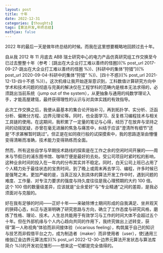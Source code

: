 ```yaml
---
layout: post
title: 十年
date: 2022-12-31
categories: [thoughts]
tags: [算法开发,年终总结]
mathjax: false
---
```


2022 年的最后一天是做年终总结的时候。而我在这里想要概略地回顾过去十年。

自从我 2012 年 11 月底去 ABB 瑞士研究中心的电力产品仿真研究组工作交换至今已过去整整十年（参考：[跳出在大企业打工难以善终的怪圈]({% post_url 2017-09-27-跳出在大企业打工难以善终的怪圈 %})、[科研中的集体“狩猎”]({% post_url 2020-09-04-科研中的集体“狩猎” %})、[四十不惑]({% post_url 2021-12-13-四十不惑 %})）。这次机缘让我开始逐渐意识到，工科数值计算研究方向中学术和技术问题的彻底与完美的解决仅在工程学科的范畴内是根本无法求得的，必须跳出当前系统（jump out of the system），从更抽象与通用的纯数学理论入手，才能高屋建瓴，最终获得理性的认识与对具体实践的有效指导。

此次工作交换之后，我便从最基本的集合论开始补习，再到拓扑学、实分析、泛函分析、偏微分方程、边界元理论等。同时，也全面学习、反复练习编程技术与相关工具链的使用。在这期间，我积累了一定量的笔记与心得，经历了在放弃与坚持之间的动摇犹疑，亦曾在毫无进展的焦急与痛苦中，纠结于应该“澄清所有细节”还是“不求甚解暂时跳过”。但正是在如同夜行般的试探摸索中，我的思路逐渐由懵懂变得清晰而准确，技术能力变得熟练而全面。

然而，所有这些自学与早期技术路线的探索是在工作之余的空闲时间开展的——周末与节假日的浦东图书馆、咖啡厅便是最好的去处。受公司项目时紧时松的影响，这种业余时间的投入在一年内的分布其实并不稳定。同时，白天公司上班已占用了个人精力处于最佳状态的宝贵时间，到了晚上或周末再去学习、编程，许多时候已是强弩之末。更加严峻的是，当真正投入到具体的算法开发工作中时，遇到问题的难度、工作量、对专注力要求的强度与持久度往往是我心理预期的大约 100 倍。这个 100 倍的数量级差异，应该就是“业余爱好”与“专业精通”之间的差距，是我必须面对与克服的。

好在我有足够的时间——正好十年——来破除博士期间形成的自我满足、坐井观天的狭碍心态，纠正与逐渐明确了研究思路与方向，确立了工作态度与研究风格，磨炼了性格、理论、技术。人生总共能用于有效学习与工作的时间大体不会超过五个十年。但在外部机缘与个人内心趋向共同的作用下，我终究做出上述转变，获得“第一人称视角”体验而非间接体验（vicarious feeling），构筑属于自己的知识与技艺而非假借平台之力，成为制造者（maker）而非使用者（user），使[通用三维伽辽金边界元算法库]({% post_url 2022-12-30-边界元算法开发状态与算法库简介 %})的开发初见雏形——想来这一切都是完全值得的。
